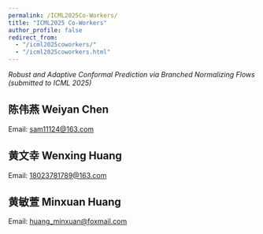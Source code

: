 ```yaml
---
permalink: /ICML2025Co-Workers/
title: "ICML2025 Co-Workers"
author_profile: false 
redirect_from: 
  - "/icml2025coworkers/"
  - "/icml2025coworkers.html"
---
```


_Robust and Adaptive Conformal Prediction via Branched Normalizing Flows (submitted to ICML 2025)_

陈伟燕 Weiyan Chen
------
Email: sam11124@163.com


黄文幸 Wenxing Huang
------
Email: 18023781789@163.com


黄敏萱 Minxuan Huang 
------
Email: huang_minxuan@foxmail.com
